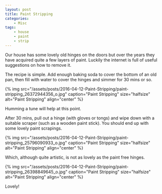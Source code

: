 ```yaml
---
layout: post
title: Paint Stripping
categories:
    - Misc
tags:
    - house
    - paint
    - strip
---
```


Our house has some lovely old hinges on the doors but over the years they have acquired quite a few layers of paint. Luckily the internet is full of useful suggestions on how to remove it.

The recipe is simple. Add enough baking soda to cover the bottom of an old pan, then fill with water to cover the hinges and simmer for 30 mins or so.

{% img src="/assets/posts/2016-04-12-Paint-Stripping/paint-stripping_26372944356_o.jpg" caption="Paint Stripping" size="halfsize" alt="Paint Stripping" align="center" %}

Humming a tune will help at this point.

After 30 mins, pull out a hinge (with gloves or tongs) and wipe down with a suitable scraper (such as a wooden paint stick). You should end up with some lovely paint scrapings.

{% img src="/assets/posts/2016-04-12-Paint-Stripping/paint-stripping_25796090933_o.jpg" caption="Paint Stripping" size="halfsize" alt="Paint Stripping" align="center" %}

Which, although quite artistic, is not as lovely as the paint free hinges.

{% img src="/assets/posts/2016-04-12-Paint-Stripping/paint-stripping_26398849645_o.jpg" caption="Paint Stripping" size="halfsize" alt="Paint Stripping" align="center" %}

Lovely!